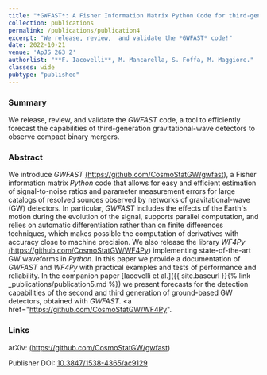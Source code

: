 ```yaml
---
title: "*GWFAST*: A Fisher Information Matrix Python Code for third-generation gravitational-wave detectors"
collection: publications
permalink: /publications/publication4
excerpt: "We release, review,  and validate the *GWFAST* code!"
date: 2022-10-21
venue: 'ApJS 263 2'
authorlist: "**F. Iacovelli**, M. Mancarella, S. Foffa, M. Maggiore."
classes: wide
pubtype: "published"
---
```


<span class="__dimensions_badge_embed__" data-doi="10.3847/1538-4365/ac9129" data-style="small_circle" data-hide-zero-citations="true"></span><script async src="https://badge.dimensions.ai/badge.js" charset="utf-8"></script>

<html>
<head>
   <script src="https://code.jquery.com/jquery-3.7.0.js"></script>
</head>
<body>

<div id="inspirecount"></div>
<script>
var recid = '2112457';
var recurl = 'https://inspirehep.net/api/literature/?q=recid%3A'+recid+'&size=10&page=1&fields=citation_count&format=json';

if (recid === "undefined") {
	document.getElementById("inspirecount").innerHTML='';
} else {
	$.getJSON(recurl, function(data){
    	var html =`<a href="https://inspirehep.net/literature/${recid}" target="_blank" rel="noopener"><button type="button inspire" class="btn btn-inspire">iNSPIRE </button></a><span class="badge inspcitations">${data.hits.hits[0].metadata.citation_count} citations</span>`    
    	document.getElementById("inspirecount").innerHTML= html
  });
}
</script>
</body>
</html>

### Summary
We release, review, and validate the *GWFAST* code, a tool to efficiently forecast the capabilities of third-generation gravitational-wave detectors to observe compact binary mergers. 

### Abstract
We introduce *GWFAST* <a href="https://github.com/CosmoStatGW/gwfast" target="_blank" rel="noopener">(https://github.com/CosmoStatGW/gwfast)</a>, a Fisher information matrix *Python* code that allows for easy and efficient estimation of signal-to-noise ratios and parameter measurement errors for large catalogs of resolved sources observed by networks of gravitational-wave (GW) detectors. In particular, *GWFAST* includes the effects of the Earth's motion during the evolution of the signal, supports parallel computation, and relies on automatic differentiation rather than on finite differences techniques, which makes possible the computation of derivatives with accuracy close to machine precision. We also release the library *WF4Py* <a href="https://github.com/CosmoStatGW/WF4Py" target="_blank" rel="noopener">(https://github.com/CosmoStatGW/WF4Py)</a> implementing state-of-the-art GW waveforms in *Python*. In this paper we provide a documentation of *GWFAST* and *WF4Py* with practical examples and tests of performance and reliability. In the companion paper [Iacovelli et al.]({{ site.baseurl }}{% link _publications/publication5.md %}) we present forecasts for the detection capabilities of the second and third generation of ground-based GW detectors, obtained with *GWFAST*.
<a href="https://github.com/CosmoStatGW/WF4Py". 

### Links

<i class="ai ai-arxiv ai-fw"></i> arXiv: <a href="https://arxiv.org/abs/2207.06910" target="_blank" rel="noopener">(https://github.com/CosmoStatGW/gwfast)</a>

<i class="ai ai-doi ai-fw"></i> Publisher DOI: <a href="https://iopscience.iop.org/article/10.3847/1538-4365/ac9129" target="_blank" rel="noopener">10.3847/1538-4365/ac9129</a>